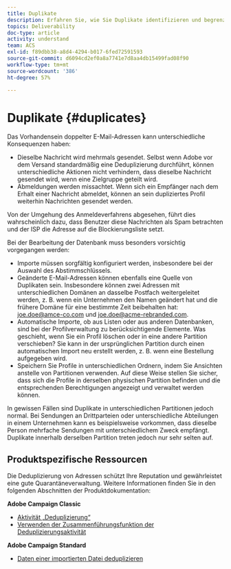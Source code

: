 ```yaml
---
title: Duplikate
description: Erfahren Sie, wie Sie Duplikate identifizieren und begrenzen können, um die Zustellbarkeit zu verbessern.
topics: Deliverability
doc-type: article
activity: understand
team: ACS
exl-id: f89dbb38-a8d4-4294-b017-6fed72591593
source-git-commit: d6094cd2ef0a8a7741e7d8aa4db15499fad08f90
workflow-type: tm+mt
source-wordcount: '386'
ht-degree: 57%

---
```


# Duplikate {#duplicates}

Das Vorhandensein doppelter E-Mail-Adressen kann unterschiedliche Konsequenzen haben:

* Dieselbe Nachricht wird mehrmals gesendet. Selbst wenn Adobe vor dem Versand standardmäßig eine Deduplizierung durchführt, können unterschiedliche Aktionen nicht verhindern, dass dieselbe Nachricht gesendet wird, wenn eine Zielgruppe geteilt wird.
* Abmeldungen werden missachtet. Wenn sich ein Empfänger nach dem Erhalt einer Nachricht abmeldet, können an sein dupliziertes Profil weiterhin Nachrichten gesendet werden.

Von der Umgehung des Anmeldeverfahrens abgesehen, führt dies wahrscheinlich dazu, dass Benutzer diese Nachrichten als Spam betrachten und der ISP die Adresse auf die Blockierungsliste setzt.

Bei der Bearbeitung der Datenbank muss besonders vorsichtig vorgegangen werden:

* Importe müssen sorgfältig konfiguriert werden, insbesondere bei der Auswahl des Abstimmschlüssels.
* Geänderte E-Mail-Adressen können ebenfalls eine Quelle von Duplikaten sein. Insbesondere können zwei Adressen mit unterschiedlichen Domänen an dasselbe Postfach weitergeleitet werden, z. B. wenn ein Unternehmen den Namen geändert hat und die frühere Domäne für eine bestimmte Zeit beibehalten hat: joe.doe@amce-co.com und joe.doe@acme-rebranded.com.
* Automatische Importe, ob aus Listen oder aus anderen Datenbanken, sind bei der Profilverwaltung zu berücksichtigende Elemente. Was geschieht, wenn Sie ein Profil löschen oder in eine andere Partition verschieben? Sie kann in der ursprünglichen Partition durch einen automatischen Import neu erstellt werden, z. B. wenn eine Bestellung aufgegeben wird.
* Speichern Sie Profile in unterschiedlichen Ordnern, indem Sie Ansichten anstelle von Partitionen verwenden. Auf diese Weise stellen Sie sicher, dass sich die Profile in derselben physischen Partition befinden und die entsprechenden Berechtigungen angezeigt und verwaltet werden können.

In gewissen Fällen sind Duplikate in unterschiedlichen Partitionen jedoch normal. Bei Sendungen an Drittparteien oder unterschiedliche Abteilungen in einem Unternehmen kann es beispielsweise vorkommen, dass dieselbe Person mehrfache Sendungen mit unterschiedlichem Zweck empfängt. Duplikate innerhalb derselben Partition treten jedoch nur sehr selten auf.

## Produktspezifische Ressourcen

Die Deduplizierung von Adressen schützt Ihre Reputation und gewährleistet eine gute Quarantäneverwaltung. Weitere Informationen finden Sie in den folgenden Abschnitten der Produktdokumentation:

**Adobe Campaign Classic**

* [Aktivität „Deduplizierung“](https://experienceleague.adobe.com/docs/campaign-classic/using/automating-with-workflows/targeting-activities/deduplication.html)
* [Verwenden der Zusammenführungsfunktion der Deduplizierungsaktivität](https://experienceleague.adobe.com/docs/campaign-classic/using/automating-with-workflows/use-cases/data-management/deduplication-merge.html?lang=de#automating-with-workflows)

**Adobe Campaign Standard**

* [Daten einer importierten Datei deduplizieren](https://experienceleague.adobe.com/docs/campaign-standard/using/managing-processes-and-data/workflow-use-case/data-management/deduplicating-data-imported-file.html)
